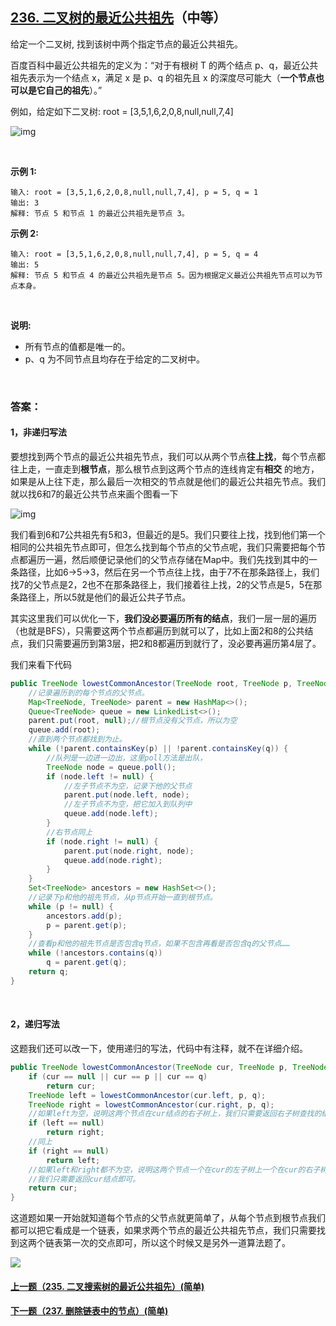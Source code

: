 ## [236. 二叉树的最近公共祖先](https://leetcode-cn.com/problems/lowest-common-ancestor-of-a-binary-tree/)（中等）

给定一个二叉树, 找到该树中两个指定节点的最近公共祖先。

百度百科中最近公共祖先的定义为：“对于有根树 T 的两个结点 p、q，最近公共祖先表示为一个结点 x，满足 x 是 p、q 的祖先且 x 的深度尽可能大（**一个节点也可以是它自己的祖先**）。”

例如，给定如下二叉树:  root = [3,5,1,6,2,0,8,null,null,7,4]

![img](https://assets.leetcode-cn.com/aliyun-lc-upload/uploads/2018/12/15/binarytree.png)

<br/>

**示例 1:**

```
输入: root = [3,5,1,6,2,0,8,null,null,7,4], p = 5, q = 1
输出: 3
解释: 节点 5 和节点 1 的最近公共祖先是节点 3。
```

**示例 2:**

```
输入: root = [3,5,1,6,2,0,8,null,null,7,4], p = 5, q = 4
输出: 5
解释: 节点 5 和节点 4 的最近公共祖先是节点 5。因为根据定义最近公共祖先节点可以为节点本身。
```

<br/>

**说明:**

- 所有节点的值都是唯一的。
- p、q 为不同节点且均存在于给定的二叉树中。

<br/>

### 答案：

#### 1，非递归写法

要想找到两个节点的最近公共祖先节点，我们可以从两个节点**往上找**，每个节点都往上走，一直走到**根节点**，那么根节点到这两个节点的连线肯定有**相交** 的地方，如果是从上往下走，那么最后一次相交的节点就是他们的最近公共祖先节点。我们就以找6和7的最近公共节点来画个图看一下

![img](https://mmbiz.qpic.cn/mmbiz_png/PGmTibd8KQBEar03fibBgbZBrmmUvKBg7eay0CDHGJ4xkjws58O3SadsUibt3gQaRjSxZiawuPdibP0MftPXwaVf1aw/640?wx_fmt=png&tp=webp&wxfrom=5&wx_lazy=1&wx_co=1)

我们看到6和7公共祖先有5和3，但最近的是5。我们只要往上找，找到他们第一个相同的公共祖先节点即可，但怎么找到每个节点的父节点呢，我们只需要把每个节点都遍历一遍，然后顺便记录他们的父节点存储在Map中。我们先找到其中的一条路径，比如6→5→3，然后在另一个节点往上找，由于7不在那条路径上，我们找7的父节点是2，2也不在那条路径上，我们接着往上找，2的父节点是5，5在那条路径上，所以5就是他们的最近公共子节点。



其实这里我们可以优化一下，**我们没必要遍历所有的结点**，我们一层一层的遍历（也就是BFS），只需要这两个节点都遍历到就可以了，比如上面2和8的公共结点，我们只需要遍历到第3层，把2和8都遍历到就行了，没必要再遍历第4层了。



我们来看下代码

```java
public TreeNode lowestCommonAncestor(TreeNode root, TreeNode p, TreeNode q) {
    //记录遍历到的每个节点的父节点。
    Map<TreeNode, TreeNode> parent = new HashMap<>();
    Queue<TreeNode> queue = new LinkedList<>();
    parent.put(root, null);//根节点没有父节点，所以为空
    queue.add(root);
    //直到两个节点都找到为止。
    while (!parent.containsKey(p) || !parent.containsKey(q)) {
        //队列是一边进一边出，这里poll方法是出队，
        TreeNode node = queue.poll();
        if (node.left != null) {
            //左子节点不为空，记录下他的父节点
            parent.put(node.left, node);
            //左子节点不为空，把它加入到队列中
            queue.add(node.left);
        }
        //右节点同上
        if (node.right != null) {
            parent.put(node.right, node);
            queue.add(node.right);
        }
    }
    Set<TreeNode> ancestors = new HashSet<>();
    //记录下p和他的祖先节点，从p节点开始一直到根节点。
    while (p != null) {
        ancestors.add(p);
        p = parent.get(p);
    }
    //查看p和他的祖先节点是否包含q节点，如果不包含再看是否包含q的父节点……
    while (!ancestors.contains(q))
        q = parent.get(q);
    return q;
}
```

<br/>

#### 2，递归写法

这题我们还可以改一下，使用递归的写法，代码中有注释，就不在详细介绍。

```java
public TreeNode lowestCommonAncestor(TreeNode cur, TreeNode p, TreeNode q) {
    if (cur == null || cur == p || cur == q)
        return cur;
    TreeNode left = lowestCommonAncestor(cur.left, p, q);
    TreeNode right = lowestCommonAncestor(cur.right, p, q);
    //如果left为空，说明这两个节点在cur结点的右子树上，我们只需要返回右子树查找的结果即可
    if (left == null)
        return right;
    //同上
    if (right == null)
        return left;
    //如果left和right都不为空，说明这两个节点一个在cur的左子树上一个在cur的右子树上，
    //我们只需要返回cur结点即可。
    return cur;
}
```

这道题如果一开始就知道每个节点的父节点就更简单了，从每个节点到根节点我们都可以把它看成是一个链表，如果求两个节点的最近公共祖先节点，我们只需要找到这两个链表第一次的交点即可，所以这个时候又是另外一道算法题了。





![](https://img-blog.csdnimg.cn/20200807155236311.png)

#### [上一题（235. 二叉搜索树的最近公共祖先）(简单)](https://github.com/sdwwld/leetCode/blob/master/src/main/java/com/wld/java/leetcode/leetCode0235.md)

#### [下一题（237. 删除链表中的节点）(简单)](https://github.com/sdwwld/leetCode/blob/master/src/main/java/com/wld/java/leetcode/leetCode0237.md)
